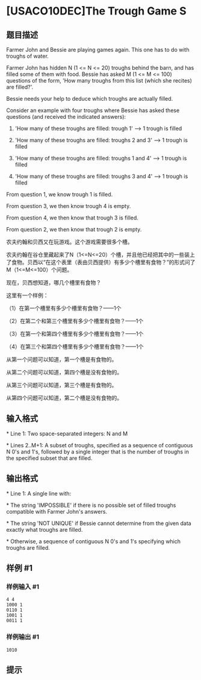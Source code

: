 # [USACO10DEC]The Trough Game S

## 题目描述

Farmer John and Bessie are playing games again. This one has to do with troughs of water.

Farmer John has hidden N (1 <= N <= 20) troughs behind the barn, and has filled some of them with food. Bessie has asked M (1 <= M <= 100) questions of the form, 'How many troughs from this list (which she recites) are filled?'.

Bessie needs your help to deduce which troughs are actually filled.

Consider an example with four troughs where Bessie has asked these questions (and received the indicated answers):

1) 'How many of these troughs are filled: trough 1' -->  1 trough is filled

2) 'How many of these troughs are filled: troughs 2 and 3' -->  1 trough is filled

3) 'How many of these troughs are filled: troughs 1 and 4' -->  1 trough is filled

4) 'How many of these troughs are filled: troughs 3 and 4' -->  1 trough is filled

From question 1, we know trough 1 is filled.

From question 3, we then know trough 4 is empty. 

From question 4, we then know that trough 3 is filled. 

From question 2, we then know that trough 2 is empty. 

农夫约翰和贝西又在玩游戏。这个游戏需要很多个槽。

农夫约翰在谷仓里藏起来了N（1<=N<=20）个槽，并且他已经把其中的一些装上了食物。贝西以“在这个表里（表由贝西提供）有多少个槽里有食物？”的形式问了M（1<=M<=100）个问题。

现在，贝西想知道，哪几个槽里有食物？

这里有一个样例：


（1）在第一个槽里有多少个槽里有食物？——1个

（2）在第二个和第三个槽里有多少个槽里有食物？——1个

（3）在第一个和第四个槽里有多少个槽里有食物？——1个

（4）在第三个和第四个槽里有多少个槽里有食物？——1个


从第一个问题可以知道，第一个槽是有食物的。

从第二个问题可以知道，第四个槽是没有食物的。

从第三个问题可以知道，第三个槽是有食物的。

从第四个问题可以知道，第二个槽是没有食物的。


## 输入格式

\* Line 1: Two space-separated integers: N and M

\* Lines 2..M+1: A subset of troughs, specified as a sequence of contiguous N 0's and 1's, followed by a single integer that is the number of troughs in the specified subset that are filled.


## 输出格式

\* Line 1: A single line with:

\* The string 'IMPOSSIBLE' if there is no possible set of filled troughs compatible with Farmer John's answers.

\* The string 'NOT UNIQUE' if Bessie cannot determine from the given data exactly what troughs are filled.

\* Otherwise, a sequence of contiguous N 0's and 1's specifying which troughs are filled.


## 样例 #1

### 样例输入 #1
```
4 4 
1000 1 
0110 1 
1001 1 
0011 1
```

### 样例输出 #1

```
1010
```

## 提示


